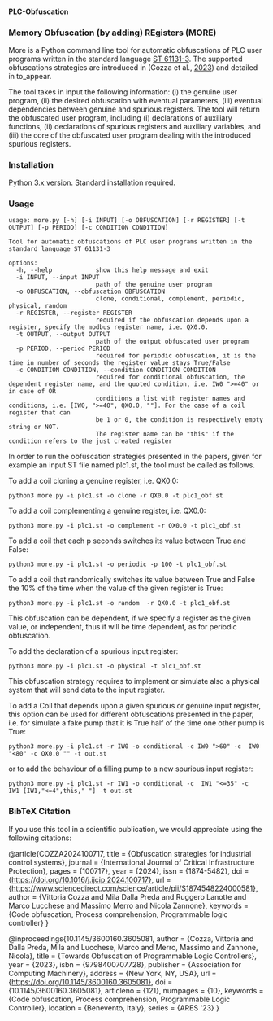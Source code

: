 #### PLC-Obfuscation
### Memory Obfuscation (by adding) REgisters (MORE)
More is a  Python command line tool for automatic obfuscations of  PLC user programs written in the standard language [ST 61131-3](https://webstore.iec.ch/publication/4552). The supported obfuscations strategies are introduced in (Cozza et al., [2023](https://dl.acm.org/doi/fullHtml/10.1145/3600160.3605081)) and detailed in to_appear.

The tool takes in input the following information: (i) the genuine user program, (ii) the desired obfuscation with eventual parameters, (iii) eventual dependencies between genuine and spurious registers. The tool will  return the obfuscated user program, including (i) declarations of auxiliary functions, (ii) declarations of spurious registers and auxiliary variables, and (iii) the core of the obfuscated  user program  dealing with the introduced spurious registers. 

### Installation
[Python 3.x version](https://www.python.org/downloads/). Standard installation required.

### Usage
``` 
usage: more.py [-h] [-i INPUT] [-o OBFUSCATION] [-r REGISTER] [-t OUTPUT] [-p PERIOD] [-c CONDITION CONDITION]

Tool for automatic obfuscations of PLC user programs written in the standard language ST 61131-3

options:
  -h, --help            show this help message and exit
  -i INPUT, --input INPUT
                        path of the genuine user program
  -o OBFUSCATION, --obfuscation OBFUSCATION
                        clone, conditional, complement, periodic, physical, random
  -r REGISTER, --register REGISTER
                        required if the obfuscation depends upon a register, specify the modbus register name, i.e. QX0.0.
  -t OUTPUT, --output OUTPUT
                        path of the output obfuscated user program
  -p PERIOD, --period PERIOD
                        required for periodic obfuscation, it is the time in number of seconds the register value stays True/False
  -c CONDITION CONDITION, --condition CONDITION CONDITION
                        required for conditional obfuscation, the dependent register name, and the quoted condition, i.e. IW0 ">=40" or in case of OR
                        conditions a list with register names and conditions, i.e. [IW0, ">=40", QX0.0, ""]. For the case of a coil register that can
                        be 1 or 0, the condition is respectively empty string or NOT.
                        The register name can be "this" if the condition refers to the just created register

```

In order to run the obfuscation strategies presented in the papers, given for example an input ST file named plc1.st, the tool must be called as follows.


To add a coil cloning a genuine register, i.e. QX0.0:
``` 
python3 more.py -i plc1.st -o clone -r QX0.0 -t plc1_obf.st
```
To add a coil complementing a genuine register, i.e. QX0.0:
``` 
python3 more.py -i plc1.st -o complement -r QX0.0 -t plc1_obf.st
```
To add a coil that each p seconds switches its value between True and False:
``` 
python3 more.py -i plc1.st -o periodic -p 100 -t plc1_obf.st
```
To add a coil that randomically switches its value between True and False the 10\% of the time when the value of the given register is True:
 ``` 
python3 more.py -i plc1.st -o random  -r QX0.0 -t plc1_obf.st
``` 
This obfuscation can be dependent, if we specify a register as the given value, or independent, thus it will be time dependent, as for periodic obfuscation.

To add the declaration of a spurious input register:
``` 
python3 more.py -i plc1.st -o physical -t plc1_obf.st
```
This obfuscation strategy requires to implement or simulate also a physical system that will send data to the input register.

To add a Coil that depends upon a given spurious or genuine input register, this option can be used for different obfuscations presented in the paper, i.e. for simulate a fake pump that it is True half of the time one other pump is True:
```
python3 more.py -i plc1.st -r IW0 -o conditional -c IW0 ">60" -c  IW0 "<80" -c QX0.0 "" -t out.st
```
or to add the behaviour of a filling pump to a new spurious input register:
```
python3 more.py -i plc1.st -r IW1 -o conditional -c  IW1 "<=35" -c  IW1 [IW1,"<=4",this," "] -t out.st
```
### BibTeX Citation
If you use this tool in a scientific publication, we would appreciate using the following citations:

@article{COZZA2024100717,
title = {Obfuscation strategies for industrial control systems},
journal = {International Journal of Critical Infrastructure Protection},
pages = {100717},
year = {2024},
issn = {1874-5482},
doi = {https://doi.org/10.1016/j.ijcip.2024.100717},
url = {https://www.sciencedirect.com/science/article/pii/S1874548224000581},
author = {Vittoria Cozza and Mila Dalla Preda and Ruggero Lanotte and Marco Lucchese and Massimo Merro and Nicola Zannone},
keywords = {Code obfuscation, Process comprehension, Programmable logic controller}
}

@inproceedings{10.1145/3600160.3605081,
author = {Cozza, Vittoria and Dalla Preda, Mila and Lucchese, Marco and Merro, Massimo and Zannone, Nicola},
title = {Towards Obfuscation of Programmable Logic Controllers},
year = {2023},
isbn = {9798400707728},
publisher = {Association for Computing Machinery},
address = {New York, NY, USA},
url = {https://doi.org/10.1145/3600160.3605081},
doi = {10.1145/3600160.3605081},
articleno = {121},
numpages = {10},
keywords = {Code obfuscation, Process comprehension, Programmable Logic Controller},
location = {Benevento, Italy},
series = {ARES '23}
}




